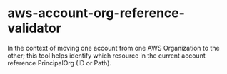# aws-account-org-reference-validator
In the context of moving one account from one AWS Organization to the other; this tool helps identify which resource in the current account reference PrincipalOrg (ID or Path).

